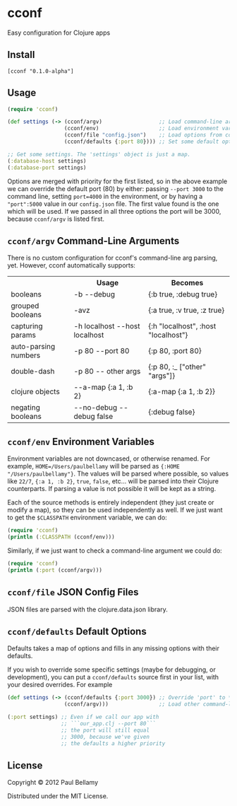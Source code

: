 # cconf

Easy configuration for Clojure apps

## Install

```
[cconf "0.1.0-alpha"]
```

## Usage

```Clojure
(require 'cconf)

(def settings (-> (cconf/argv)                  ;; Load command-line arguments    (highest priority)
                  (cconf/env)                   ;; Load environment variables
                  (cconf/file "config.json")    ;; Load options from config.json
                  (cconf/defaults {:port 80}))) ;; Set some default options       (lowest priority)

;; Get some settings. The 'settings' object is just a map.
(:database-host settings)
(:database-port settings)
```

Options are merged with priority for the first listed, so in the above example we can override the default port (80) by either: passing ```--port 3000``` to the command line, setting ```port=4000``` in the environment, or by having a ```"port":5000``` value in our ```config.json``` file. The first value found is the one which will be used. If we passed in all three options the port will be 3000, because ```cconf/argv``` is listed first.

## ```cconf/argv``` Command-Line Arguments

There is no custom configuration for cconf's command-line arg parsing, yet. However, cconf automatically supports:

<table>
  <tr>
    <th></th><th>Usage</th><th>Becomes</th>
  </tr>
  <tr>
    <td>booleans</td><td>-b --debug</td><td>{:b true, :debug true}</td>
  </tr>
  <tr>
    <td>grouped booleans</td><td>-avz</td><td>{:a true, :v true, :z true}</td>
  </tr>
  <tr>
    <td>capturing params</td><td>-h localhost --host localhost</td><td>{:h "localhost", :host "localhost"}</td>
  </tr>
  <tr>
    <td>auto-parsing numbers</td><td>-p 80 --port 80</td><td>{:p 80, :port 80}</td>
  </tr>
  <tr>
    <td>double-dash</td><td>-p 80 -- other args</td><td>{:p 80, :_ ["other" "args"]}</td>
  </tr>
  <tr>
    <td>clojure objects</td><td>--a-map {:a 1, :b 2}</td><td>{:a-map {:a 1, :b 2}}</td>
  </tr>
  <tr>
    <td>negating booleans</td><td>--no-debug --debug false</td><td>{:debug false}</td>
  </tr>
</table>

## ```cconf/env``` Environment Variables

Environment variables are not downcased, or otherwise renamed. For example, ```HOME=/Users/paulbellamy``` will be parsed as ```{:HOME "/Users/paulbellamy"}```. The values will be parsed where possible, so values like ```22/7```, ```{:a 1, :b 2}```, ```true```, ```false```, etc... will be parsed into their Clojure counterparts. If parsing a value is not possible it will be kept as a string.

Each of the source methods is entirely independent (they just create or modify a map), so they can be used independently as well. If we just want to get the ```$CLASSPATH``` environment variable, we can do:

```Clojure
(require 'cconf)
(println (:CLASSPATH (cconf/env)))
```

Similarly, if we just want to check a command-line argument we could do:

```Clojure
(require 'cconf)
(println (:port (cconf/argv)))
```

## ```cconf/file``` JSON Config Files

JSON files are parsed with the clojure.data.json library.

## ```cconf/defaults``` Default Options

Defaults takes a map of options and fills in any missing options with their defaults.

If you wish to override some specific settings (maybe for debugging, or development), you can put a ```cconf/defaults``` source first in your list, with your desired overrides. For example

```Clojure
(def settings (-> (cconf/defaults {:port 3000}) ;; Override 'port' to *always* be 3000
                  (cconf/argv)))                ;; Load other command-line arguments

(:port settings) ;; Even if we call our app with
                 ;; ```our_app.clj --port 80```
                 ;; the port will still equal
                 ;; 3000, because we've given
                 ;; the defaults a higher priority
```

## License

Copyright © 2012 Paul Bellamy

Distributed under the MIT License.
